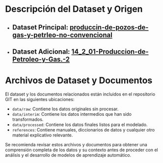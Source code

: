 # Descripción del Dataset y Origen

* ## Dataset Principal: [produccin-de-pozos-de-gas-y-petrleo-no-convencional](https://github.com/JSuarez-Arg/Machine-Learning-Model/blob/main/references/Dataset%20Principal%20DATOS%20GOB%20AR.pdf)
* ## Dataset Adicional: [14_2_01-Produccion-de-Petroleo-y-Gas.-2](https://github.com/JSuarez-Arg/Machine-Learning-Model/blob/main/references/Dataset%20Adicional%20IPIEC.pdf)

# Archivos de Dataset y Documentos
El dataset y los documentos relacionados están incluidos en el repositorio GIT en las siguientes ubicaciones:
- `data/raw`: Contiene los datos originales sin procesar.
- `data/interim`: Contiene los datos intermedios que han sido transformados.
- `data/processed`: Contiene los datos finales listos para el modelado.
- `references`: Contiene manuales, diccionarios de datos y cualquier otro material explicativo relevante.

Se recomienda revisar estos archivos y documentos para obtener una comprensión completa de los datos y su contexto antes de proceder con el análisis y el desarrollo de modelos de aprendizaje automático.
